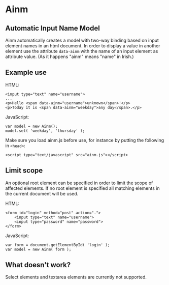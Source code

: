 # Ainm
## Automatic Input Name Model
Ainm automatically creates a model with two-way binding based on input element names in an html document. In order to display a value in another element use the attribute `data-ainm` with the name of an input element as attribute value. (As it happens "ainm" means "name" in Irish.)

## Example use
HTML:

    <input type="text" name="username">
    ...
    <p>Hello <span data-ainm="username">unknown</span>!</p>
    <p>Today it is <span data-ainm="weekday">any day</span>.</p>

JavaScript:

    var model = new Ainm();
    model.set( 'weekday', 'thursday' );

Make sure you load ainm.js before use, for instance by putting the following in `<head>`:

    <script type="text/javascript" src="ainm.js"></script>

## Limit scope
An optional root element can be specified in order to limit the scope of affected elements. If no root element is specified all matching elements in the current document will be used.

HTML:

    <form id="login" method="post" action=".">
        <input type="text" name="username">
        <input type="password" name="password">
    </form>

JavaScript:

    var form = document.getElementById( 'login' );
    var model = new Ainm( form );

## What doesn't work?
Select elements and textarea elements are currently not supported.
